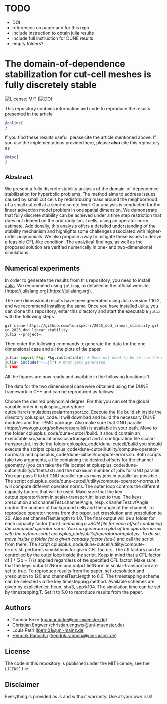 # TODO
- DOI
- references on paper and for this repo
- include instruction to obtain julia results
- include full instruction for DUNE results
- empty folders?

# The domain-of-dependence stabilization for cut-cell meshes is fully discretely stable

[![License: MIT](https://img.shields.io/badge/License-MIT-success.svg)](https://opensource.org/licenses/MIT)
[![DOI](#TODO)

This repository contains information and code to reproduce the results
presented in the article
```bibtex
@online{
}
```

If you find these results useful, please cite the article mentioned above.
If you use the implementations provided here, please **also** cite this
repository as
```bibtex
@misc{
}
```

## Abstract

We present a fully discrete stability analysis of the
domain-of-dependence stabilization for hyperbolic problems. The method
aims to address issues caused by small cut cells by redistributing
mass around the neighborhood of a small cut cell at a semi-discrete
level. Our analysis is conducted for the linear advection model
problem in one spatial dimension. We demonstrate that fully discrete
stability can be achieved under a time step restriction that does not
depend on the arbitrarily small cells, using an operator norm
estimate. Additionally, this analysis offers a detailed understanding
of the stability mechanism and highlights some challenges associated
with higher-order polynomials. We also propose a way to mitigate these
issues to derive a feasible CFL-like condition.
The analytical findings, as well as the proposed
solution are verified numerically in
one- and two-dimensional simulations.


## Numerical experiments

In order to generate the results from this repository, you need to install [Julia](https://julialang.org).
We recommend using `juliaup`, as detailed in the official website [https://julialang.org](https://julialang.org).


The one dimensional results have been generated using Julia version 1.10.2, and we recommend installing the same.
Once you have installed Julia, you can clone this repository, enter this directory and start the executable
`julia` with the following steps

```shell
git clone https://github.com/louispetri/2025_dod_linear_stability.git
cd 2025_dod_linear_stability
julia --project=.
```

Then enter the following commands to generate the data for the one dimensional case and all the plots of the paper.

```julia
julia> import Pkg; Pkg.instantiate() # Does not need to be re-run the next time you enter the REPL
julia> include("--.jl") # What gets generated
# TODO
```

All the figures are now ready and available in the following locations:
1. 

The data for the two dimensional case were obtained using the DUNE framework in C++ and can be reproduced as follows:

Choose the desired polynomial degree. For this you can set the global variable order in cplusplus_code/dune-cutcell/src/simulationsscalartransport.cc.
Execute the file build.sh inside the directory cplusplus_code. It will download and build the necessary DUNE modules
and the TPMC package. Also make sure that GNU parallel (https://www.gnu.org/software/parallel/) is available in your path.
Move to the folder cplusplus_code/dune-cutcell/build. It should contain an executable src/simulationsscalartransport and
a configuration file scalar-transport.ini.
Inside the folder cplusplus_code/dune-cutcell/build you should execute the scripts cplusplus_code/dune-cutcell/utility/compute-operator-norms.sh
and cplusplus_code/dune-cutcell/compute-errors.sh.
Both scripts take two arguments, a file containing the desired offsets for the channel geometry (you can take the file located
at cplusplus_code/dune-cutcell/utility/offsets.txt) and the maximum number of jobs for GNU parallel. You can pass 0 to let
GNU parallel run as many jobs in parallel as possible.
The script cplusplus_code/dune-cutcell/utility/compute-operator-norms.sh will compute different operator norms. The outer loop
controls the different capacity factors that will be used. Make sure that the key output.operatorNorm in scalar-transport.ini
is set to true. The keys xresolution and channelTest.channelAngle, resp. channelTest.vfAngle control the number of background cells
and the angle of the channel. To reproduce operator norms from the paper, set xresolution and yresolution to 20. Also set channelTest.length to 1.0.
The final output will be a folder for each capacity factor (tau-*) containing a JSON file for each offset containing the computed operator norm.
You can generate a plot of the operatornorms with the python script cplusplus_code/utility/operatornormplot.py. To do so,
move inside a folder for a given capacity factor (tau-*) and call the script from there.
The script cplusplus_code/dune-cutcell/utility/compute-errors.sh performs simulations for given CFL factors. The cfl factors can
be controlled by the outer loop inside the script. Keep in mind that a CFL factor of 1 / (2p + 1) is applied regardless of the
specified CFL factor. Make sure that the keys output.l2Norm and output.linfNorm in scalar-transport.ini are set to true. To
reproduce results from the paper, set xresolution and yresolution to 120 and channelTest.length to 6.0. The timestepping scheme
can be selected via the key timestepping.method. Available schemes are given by expliciteuler, heun, shu3, spprk104. The simulation time
can be set by timestepping.T. Set it to 5.0 to reproduce results from the paper.


## Authors

- Gunnar Birke (gunnar.birke@uni-muenster.de)
- [Christian Engwer](https://www.uni-muenster.de/FB10srvi/persdb/MM-member.php?id=724) (christian.engwer@uni-muenster.de)
- Louis Petri (lpetri01@uni-mainz.de)
- [Hendrik Ranocha](https://ranocha.de) (hendrik.ranocha@uni-mainz.de)


## License

The code in this repository is published under the MIT license, see the
`LICENSE` file.


## Disclaimer

Everything is provided as is and without warranty. Use at your own risk!
